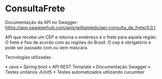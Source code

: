 # ConsultaFrete

Documentação da API no Swagger:  https://app.swaggerhub.com/apis/williamledo/api-consulta_de_frete/0.0.1 

API que recebe um CEP e retorna o endereço e o frete para aquela região.
<br/> O frete é fixo de acordo com as regiões do Brasil. O cep é obrigatório e pode ser passado com ou sem máscara.

Tecnologias utilizadas:

• Java
• Spring boot
• API REST Template
• Documentação Swagger
• Testes unitários JUnit5
• Testes automatizados utilizando cucumber
